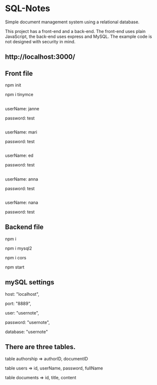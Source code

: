# SQL-Notes

Simple document management system using a relational database.

This project has a front-end and a back-end. The front-end uses plain JavaScript, the back-end uses express and MySQL.
The example code is not designed with security in mind.

## http://localhost:3000/


## Front file
npm init

npm i tinymce 

##
userName: janne

password: test

##
userName: mari

password: test

##
userName: ed

password: test

##
userName: anna

password: test

##
userName: nana

password: test


## Backend file
npm i

npm i mysql2

npm i cors

npm start

## mySQL settings
host: "localhost",

port: "8889",

user: "usernote",

password: "usernote",

database: "usernote"

## There are three tables.
table authorship => authorID, documentID

table users => id, userName, password, fullName

table documents =>  id, title, content

